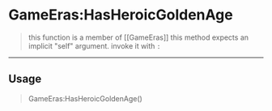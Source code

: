 # GameEras:HasHeroicGoldenAge
> this function is a member of [[GameEras]]
> this method expects an implicit "self" argument. invoke it with `:`
-----
## Usage
> GameEras:HasHeroicGoldenAge()
